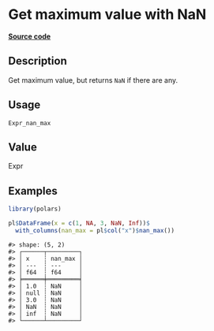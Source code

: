 
# Get maximum value with NaN

[**Source code**](https://github.com/pola-rs/r-polars/tree/0580dbe189881934960c63979bf59fc3448a21dc/R/#L)

## Description

Get maximum value, but returns <code>NaN</code> if there are any.

## Usage

<pre><code class='language-R'>Expr_nan_max
</code></pre>

## Value

Expr

## Examples

``` r
library(polars)

pl$DataFrame(x = c(1, NA, 3, NaN, Inf))$
  with_columns(nan_max = pl$col("x")$nan_max())
```

    #> shape: (5, 2)
    #> ┌──────┬─────────┐
    #> │ x    ┆ nan_max │
    #> │ ---  ┆ ---     │
    #> │ f64  ┆ f64     │
    #> ╞══════╪═════════╡
    #> │ 1.0  ┆ NaN     │
    #> │ null ┆ NaN     │
    #> │ 3.0  ┆ NaN     │
    #> │ NaN  ┆ NaN     │
    #> │ inf  ┆ NaN     │
    #> └──────┴─────────┘
